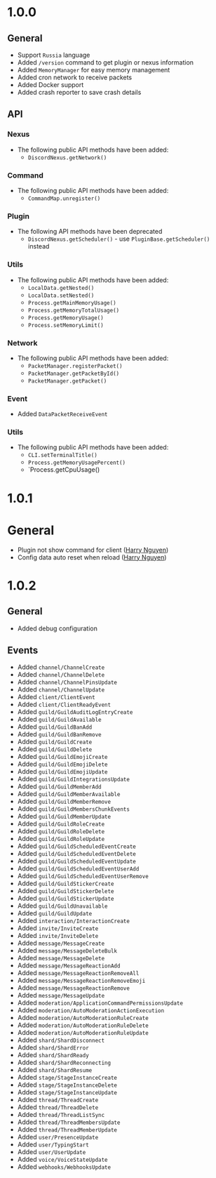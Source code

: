 # 1.0.0

## General
- Support `Russia` language
- Added `/version` command to get plugin or nexus information
- Added `MemoryManager` for easy memory management
- Added cron network to receive packets
- Added Docker support
- Added crash reporter to save crash details 

## API
### Nexus
- The following public API methods have been added:
    - `DiscordNexus.getNetwork()`
### Command
- The following public API methods have been added:
    - `CommandMap.unregister()`
### Plugin
- The following API methods have been deprecated
    - `DiscordNexus.getScheduler()` - use `PluginBase.getScheduler()` instead
### Utils
- The following public API methods have been added:
  - `LocalData.getNested()`
  - `LocalData.setNested()`
  - `Process.getMainMemoryUsage()`
  - `Process.getMemoryTotalUsage()`
  - `Process.getMemoryUsage()`
  - `Process.setMemoryLimit()`
### Network
- The following public API methods have been added:
    - `PacketManager.registerPacket()`
    - `PacketManager.getPacketById()`
    - `PacketManager.getPacket()`
### Event
- Added `DataPacketReceiveEvent`
### Utils
- The following public API methods have been added:
    - `CLI.setTerminalTitle()`
    - `Process.getMemoryUsagePercent()`
    - `Process.getCpuUsage()

# 1.0.1

# General
- Plugin not show command for client ([Harry Nguyen](https://github.com/dnexusjs/DiscordNexus/commit/643d0cc21771ac78e09f5265b5c02f60518d69cb))
- Config data auto reset when reload ([Harry Nguyen](https://github.com/dnexusjs/DiscordNexus/commit/1e57e8d7f5ea882144b413f6e9a079ecda8ba3f0))

# 1.0.2

## General
- Added debug configuration

## Events
- Added `channel/ChannelCreate`
- Added `channel/ChannelDelete`
- Added `channel/ChannelPinsUpdate`
- Added `channel/ChannelUpdate`
- Added `client/ClientEvent`
- Added `client/ClientReadyEvent`
- Added `guild/GuildAuditLogEntryCreate`
- Added `guild/GuildAvailable`
- Added `guild/GuildBanAdd`
- Added `guild/GuildBanRemove`
- Added `guild/GuildCreate`
- Added `guild/GuildDelete`
- Added `guild/GuildEmojiCreate`
- Added `guild/GuildEmojiDelete`
- Added `guild/GuildEmojiUpdate`
- Added `guild/GuildIntegrationsUpdate`
- Added `guild/GuildMemberAdd`
- Added `guild/GuildMemberAvailable`
- Added `guild/GuildMemberRemove`
- Added `guild/GuildMembersChunkEvents`
- Added `guild/GuildMemberUpdate`
- Added `guild/GuildRoleCreate`
- Added `guild/GuildRoleDelete`
- Added `guild/GuildRoleUpdate`
- Added `guild/GuildScheduledEventCreate`
- Added `guild/GuildScheduledEventDelete`
- Added `guild/GuildScheduledEventUpdate`
- Added `guild/GuildScheduledEventUserAdd`
- Added `guild/GuildScheduledEventUserRemove`
- Added `guild/GuildStickerCreate`
- Added `guild/GuildStickerDelete`
- Added `guild/GuildStickerUpdate`
- Added `guild/GuildUnavailable`
- Added `guild/GuildUpdate`
- Added `interaction/InteractionCreate`
- Added `invite/InviteCreate`
- Added `invite/InviteDelete`
- Added `message/MessageCreate`
- Added `message/MessageDeleteBulk`
- Added `message/MessageDelete`
- Added `message/MessageReactionAdd`
- Added `message/MessageReactionRemoveAll`
- Added `message/MessageReactionRemoveEmoji`
- Added `message/MessageReactionRemove`
- Added `message/MessageUpdate`
- Added `moderation/ApplicationCommandPermissionsUpdate`
- Added `moderation/AutoModerationActionExecution`
- Added `moderation/AutoModerationRuleCreate`
- Added `moderation/AutoModerationRuleDelete`
- Added `moderation/AutoModerationRuleUpdate`
- Added `shard/ShardDisconnect`
- Added `shard/ShardError`
- Added `shard/ShardReady`
- Added `shard/ShardReconnecting`
- Added `shard/ShardResume`
- Added `stage/StageInstanceCreate`
- Added `stage/StageInstanceDelete`
- Added `stage/StageInstanceUpdate`
- Added `thread/ThreadCreate`
- Added `thread/ThreadDelete`
- Added `thread/ThreadListSync`
- Added `thread/ThreadMembersUpdate`
- Added `thread/ThreadMemberUpdate`
- Added `user/PresenceUpdate`
- Added `user/TypingStart`
- Added `user/UserUpdate`
- Added `voice/VoiceStateUpdate`
- Added `webhooks/WebhooksUpdate`
